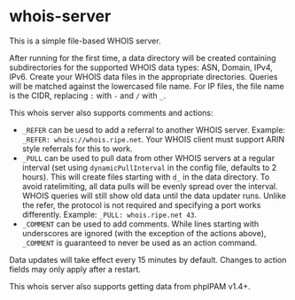 # whois-server

This is a simple file-based WHOIS server.

After running for the first time, a data directory will be created containing subdirectories for the supported WHOIS data types: ASN, Domain, IPv4, IPv6. Create your WHOIS data files in the appropriate directories. Queries will be matched against the lowercased file name. For IP files, the file name is the CIDR, replacing `:` with `-` and `/` with `_`.

This whois server also supports comments and actions:
- `_REFER` can be uesd to add a referral to another WHOIS server. Example: `_REFER: whois://whois.ripe.net`. Your WHOIS client must support ARIN style referrals for this to work.
- `_PULL` can be used to pull data from other WHOIS servers at a regular interval (set using `dynamicPullInterval` in the config file, defaults to 2 hours). This will create files starting with `d_` in the data directory. To avoid ratelimiting, all data pulls will be evenly spread over the interval. WHOIS queries will still show old data until the data updater runs. Unlike the refer, the protocol is not required and specifying a port works differently. Example: `_PULL: whois.ripe.net 43`.
- `_COMMENT` can be used to add comments. While lines starting with underscores are ignored (with the exception of the actions above), `_COMMENT` is guaranteed to never be used as an action command.

Data updates will take effect every 15 minutes by default. Changes to action fields may only apply after a restart.

This whois server also supports getting data from phpIPAM v1.4+.